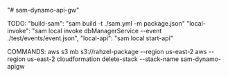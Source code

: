 "# sam-dynamo-api-gw" 

TODO:
    "build-sam": "sam build -t ./sam.yml -m package.json"
    "local-invoke": "sam local invoke dbManagerService --event ./test/events/event.json",
    "local-api": "sam local start-api"


COMMANDS: 
    aws s3 mb s3://rahzel-package --region us-east-2
    aws --region us-east-2 cloudformation delete-stack --stack-name sam-dynamo-apigw
